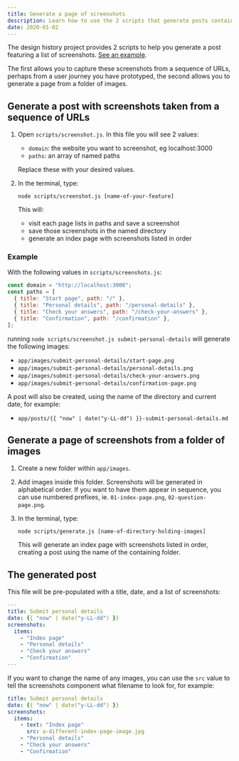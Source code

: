 ```yaml
---
title: Generate a page of screenshots
description: Learn how to use the 2 scripts that generate posts containing a series of screenshots.
date: 2020-01-02
---
```


The design history project provides 2 scripts to help you generate a post featuring a list of screenshots. [See an example](/example-post/).

The first allows you to capture these screenshots from a sequence of URLs, perhaps from a user journey you have prototyped, the second allows you to generate a page from a folder of images.

## Generate a post with screenshots taken from a sequence of URLs

1. Open `scripts/screenshot.js`. In this file you will see 2 values:

   - `domain`: the website you want to screenshot, eg localhost:3000
   - `paths`: an array of named paths

   Replace these with your desired values.

2. In the terminal, type:

   `node scripts/screenshot.js [name-of-your-feature]`

   This will:

   - visit each page lists in paths and save a screenshot
   - save those screenshots in the named directory
   - generate an index page with screenshots listed in order

### Example

With the following values in `scripts/screenshots.js`:

```js
const domain = "http://localhost:3000";
const paths = [
  { title: "Start page", path: "/" },
  { title: "Personal details", path: "/personal-details" },
  { title: "Check your answers", path: "/check-your-answers" },
  { title: "Confirmation", path: "/confirmation" },
];
```

running `node scripts/screenshot.js submit-personal-details` will generate the following images:

- `app/images/submit-personal-details/start-page.png`
- `app/images/submit-personal-details/personal-details.png`
- `app/images/submit-personal-details/check-your-answers.png`
- `app/images/submit-personal-details/confirmation-page.png`

A post will also be created, using the name of the directory and current date, for example:

- `app/posts/{{ "now" | date("y-LL-dd") }}-submit-personal-details.md`

## Generate a page of screenshots from a folder of images

1. Create a new folder within `app/images`.

2. Add images inside this folder. Screenshots will be generated in alphabetical order. If you want to have them appear in sequence, you can use numbered prefixes, ie. `01-index-page.png`, `02-question-page.png`.

3. In the terminal, type:

   ```shell
   node scripts/generate.js [name-of-directory-holding-images]
   ```

   This will generate an index page with screenshots listed in order, creating a post using the name of the containing folder.

## The generated post

This file will be pre-populated with a title, date, and a list of screenshots:

```yaml
---
title: Submit personal details
date: {{ "now" | date("y-LL-dd") }}
screenshots:
  items:
    - "Index page"
    - "Personal details"
    - "Check your answers"
    - "Confirmation"
---
```

If you want to change the name of any images, you can use the `src` value to tell the screenshots component what filename to look for, for example:

```yaml
title: Submit personal details
date: {{ "now" | date("y-LL-dd") }}
screenshots:
  items:
    - text: "Index page"
      src: a-different-index-page-image.jpg
    - "Personal details"
    - "Check your answers"
    - "Confirmation"
```
